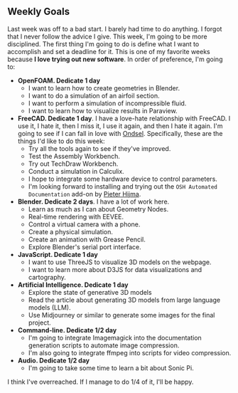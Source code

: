 ## Weekly Goals

Last week was off to a bad start. I barely had time to do anything. I forgot that I never follow the advice I give. This week, I'm going to be more disciplined. The first thing I'm going to do is define what I want to accomplish and set a deadline for it. This is one of my favorite weeks because **I love trying out new software**. In order of preference, I'm going to:

- **OpenFOAM. Dedicate 1 day**
  - I want to learn how to create geometries in Blender.
  - I want to do a simulation of an airfoil section.
  - I want to perform a simulation of incompressible fluid.
  - I want to learn how to visualize results in Paraview.
- **FreeCAD. Dedicate 1 day**. I have a love-hate relationship with FreeCAD. I use it, I hate it, then I miss it, I use it again, and then I hate it again. I'm going to see if I can fall in love with [Ondsel](https://ondsel.com). Specifically, these are the things I'd like to do this week:
  - Try all the tools again to see if they've improved.
  - Test the Assembly Workbench.
  - Try out TechDraw Workbench.
  - Conduct a simulation in Calculix.
  - I hope to integrate some hardware device to control parameters.
  - I'm looking forward to installing and trying out the `OSH Automated Documentation` add-on by [Pieter Hijma](https://pieterhijma.net/index.html).
- **Blender. Dedicate 2 days**. I have a lot of work here.
  - Learn as much as I can about Geometry Nodes.
  - Real-time rendering with EEVEE.
  - Control a virtual camera with a phone.
  - Create a physical simulation.
  - Create an animation with Grease Pencil.
  - Explore Blender's serial port interface.
- **JavaScript. Dedicate 1 day**
  - I want to use ThreeJS to visualize 3D models on the webpage.
  - I want to learn more about D3JS for data visualizations and cartography.
- **Artificial Intelligence. Dedicate 1 day**
  - Explore the state of generative 3D models
  - Read the article about generating 3D models from large language models (LLM).
  - Use Midjourney or similar to generate some images for the final project.
- **Command-line. Dedicate 1/2 day**
  - I'm going to integrate Imagemagick into the documentation generation scripts to automate image compression.
  - I'm also going to integrate ffmpeg into scripts for video compression.
- **Audio. Dedicate 1/2 day**
  - I'm going to take some time to learn a bit about Sonic Pi.

I think I've overreached. If I manage to do 1/4 of it, I'll be happy.

